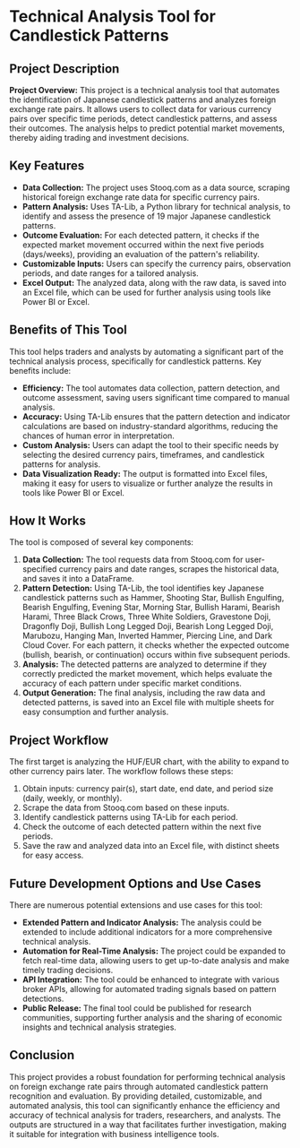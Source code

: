 # Technical Analysis Tool for Candlestick Patterns

## Project Description

**Project Overview:**
This project is a technical analysis tool that automates the identification of Japanese candlestick patterns and analyzes foreign exchange rate pairs. It allows users to collect data for various currency pairs over specific time periods, detect candlestick patterns, and assess their outcomes. The analysis helps to predict potential market movements, thereby aiding trading and investment decisions.

## Key Features
- **Data Collection:** The project uses Stooq.com as a data source, scraping historical foreign exchange rate data for specific currency pairs.
- **Pattern Analysis:** Uses TA-Lib, a Python library for technical analysis, to identify and assess the presence of 19 major Japanese candlestick patterns.
- **Outcome Evaluation:** For each detected pattern, it checks if the expected market movement occurred within the next five periods (days/weeks), providing an evaluation of the pattern's reliability.
- **Customizable Inputs:** Users can specify the currency pairs, observation periods, and date ranges for a tailored analysis.
- **Excel Output:** The analyzed data, along with the raw data, is saved into an Excel file, which can be used for further analysis using tools like Power BI or Excel.

## Benefits of This Tool
This tool helps traders and analysts by automating a significant part of the technical analysis process, specifically for candlestick patterns. Key benefits include:
- **Efficiency:** The tool automates data collection, pattern detection, and outcome assessment, saving users significant time compared to manual analysis.
- **Accuracy:** Using TA-Lib ensures that the pattern detection and indicator calculations are based on industry-standard algorithms, reducing the chances of human error in interpretation.
- **Custom Analysis:** Users can adapt the tool to their specific needs by selecting the desired currency pairs, timeframes, and candlestick patterns for analysis.
- **Data Visualization Ready:** The output is formatted into Excel files, making it easy for users to visualize or further analyze the results in tools like Power BI or Excel.

## How It Works
The tool is composed of several key components:
1. **Data Collection:** The tool requests data from Stooq.com for user-specified currency pairs and date ranges, scrapes the historical data, and saves it into a DataFrame.
2. **Pattern Detection:** Using TA-Lib, the tool identifies key Japanese candlestick patterns such as Hammer, Shooting Star, Bullish Engulfing, Bearish Engulfing, Evening Star, Morning Star, Bullish Harami, Bearish Harami, Three Black Crows, Three White Soldiers, Gravestone Doji, Dragonfly Doji, Bullish Long Legged Doji, Bearish Long Legged Doji, Marubozu, Hanging Man, Inverted Hammer, Piercing Line, and Dark Cloud Cover. For each pattern, it checks whether the expected outcome (bullish, bearish, or continuation) occurs within five subsequent periods.
3. **Analysis:** The detected patterns are analyzed to determine if they correctly predicted the market movement, which helps evaluate the accuracy of each pattern under specific market conditions.
4. **Output Generation:** The final analysis, including the raw data and detected patterns, is saved into an Excel file with multiple sheets for easy consumption and further analysis.

## Project Workflow
The first target is analyzing the HUF/EUR chart, with the ability to expand to other currency pairs later. The workflow follows these steps:
1. Obtain inputs: currency pair(s), start date, end date, and period size (daily, weekly, or monthly).
2. Scrape the data from Stooq.com based on these inputs.
3. Identify candlestick patterns using TA-Lib for each period.
4. Check the outcome of each detected pattern within the next five periods.
5. Save the raw and analyzed data into an Excel file, with distinct sheets for easy access.

## Future Development Options and Use Cases
There are numerous potential extensions and use cases for this tool:
- **Extended Pattern and Indicator Analysis:** The analysis could be extended to include additional indicators for a more comprehensive technical analysis.
- **Automation for Real-Time Analysis:** The project could be expanded to fetch real-time data, allowing users to get up-to-date analysis and make timely trading decisions.
- **API Integration:** The tool could be enhanced to integrate with various broker APIs, allowing for automated trading signals based on pattern detections.
- **Public Release:** The final tool could be published for research communities, supporting further analysis and the sharing of economic insights and technical analysis strategies.

## Conclusion
This project provides a robust foundation for performing technical analysis on foreign exchange rate pairs through automated candlestick pattern recognition and evaluation. By providing detailed, customizable, and automated analysis, this tool can significantly enhance the efficiency and accuracy of technical analysis for traders, researchers, and analysts. The outputs are structured in a way that facilitates further investigation, making it suitable for integration with business intelligence tools.
